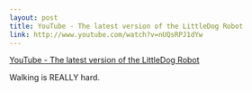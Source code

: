```yaml
--- 
layout: post
title: YouTube - The latest version of the LittleDog Robot
link: http://www.youtube.com/watch?v=nUQsRPJ1dYw
---
```

<a href="http://www.youtube.com/watch?v=nUQsRPJ1dYw">YouTube - The
latest version of the LittleDog Robot</a><br>

<p>Walking is REALLY hard.</p>
